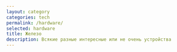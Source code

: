 ```yaml
---
layout: category
categories: tech
permalink: /hardware/
selected: hardware
title: Железо
description: Всякие разные интересные или не очень устройства
---
```

